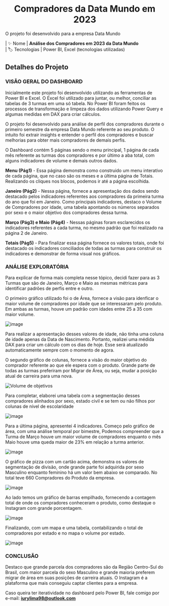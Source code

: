<h1 align="center">Compradores da Data Mundo em 2023</h1>

O projeto foi desenvolvido para a empresa Data Mundo

| ✨ Nome | **Análise dos Compradores em 2023 da Data Mundo**<br>
| 🏷️ Tecnologias | Power BI, Excel (tecnologias utilizadas)

<h2>Detalhes do Projeto</h2>
<h3>VISÃO GERAL DO DASHBOARD</h3>

Inicialmente este projeto foi desenvolvido utilizando as ferramentas de Power BI e Excel. O Excel foi utilizado para juntar, ou melhor, conciliar as tabelas de 3 turmas em uma só tabela. No Power BI foram feitos os processos de transformação e limpeza dos dados utilizando Power Query e algumas medidas em DAX para criar cálculos.

O projeto foi desenvolvido para análise de perfil dos compradores durante o primeiro semestre da empresa Data Mundo referente ao seu produto. O intuito foi extrair insights e entender o perfil dos compradores e buscar melhorias para obter mais compradores de demais perfis.

O Dashboard contém 5 páginas sendo o menu principal, 1 página de cada mês referente as turmas dos compradores e por último a aba total, com alguns indicadores de volume e demais outros dados.

**Menu (Pág1)** - Essa página demonstra como construido um menu interativo de cada página, que no caso são os meses e a última página de Totais. Realizando os cliques nos blocos, podemos ir até a página escolhida.

**Janeiro (Pág2)** - Nessa página, fornece a apresentação dos dados sendo destacado pelos indicadores referentes aos compradores da primeira turma do ano que foi em Janeiro.
Como principais indicadores, destaco o Volume de Compradores por idade, uma tabela apontando os números separados por sexo e o maior objetivo dos compradores dessa turma.

**Março (Pág3) e Maio (Pág4)** - Nessas páginas foram esclarecidos os indicadores referentes a cada turma, no mesmo padrão que foi realizado na página 2 de Janeiro.

**Totais (Pág5)** -  Para finalizar essa página fornece os valores totais, onde foi destacado os indicadores conciliados de todas as turmas para construir os indicadores e demonstrar de forma visual nos gráficos.

<h3>ANÁLISE EXPLORATÓRIA</h3>

Para explicar de forma mais completa nesse tópico, decidi fazer para as 3 Turmas que são de Janeiro, Março e Maio as mesmas métricas para identificar padrões de perfis entre e outro.

O primeiro gráfico utilizado foi o de Área, fornece a visão para idenficar o maior volume de compradores por idade que se interessaram pelo produto.
Em ambas as turmas, houve um padrão com idades entre 25 a 35 com maior volume.

![image](https://github.com/iuryml/Analise-Leads-Compradores/assets/55949523/102faef1-e4d0-4c0e-9fe0-e94f51cece54)


Para realizar a apresentação desses valores de idade, não tinha uma coluna de idade apenas da Data de Nascimento. Portanto, realizei uma médida DAX para criar um cálculo com os dias de hoje. Esse será atualizado automaticamente sempre com o momento de agora.

O segundo gráfico de colunas, fornece a visão do maior objetivo do comprador referente ao que ele espera com o produto. Grande parte de todas as turmas preferiram por Migrar de Área, ou seja, mudar a posição atual de carreira para uma nova.

![Volume de objetivos](https://github.com/iuryml/Analise-Leads-Compradores/assets/55949523/6f508e96-c2d2-42dc-b900-15e1637a68b0)


Para completar, elaborei uma tabela com a segmentação desses compradores alinhados por sexo, estado civil e se tem ou não filhos por colunas de nível de escolaridade

![image](https://github.com/iuryml/Analise-Leads-Compradores/assets/55949523/65ebb5ce-b39a-42f7-b2d9-925022f8a1cf)


Para a última página, apresentei 4 indicadores. 
Começo pelo gráfico de área, com uma análise temporal por bimestre, Podemos compreender que a Turma de Março houve um maior volume de compradores enquanto o mês Maio houve uma queda maior de 23% em relação a turma anterior.

![image](https://github.com/iuryml/Analise-Leads-Compradores/assets/55949523/e9f06e82-16a2-4780-a408-d1586267478d)


O gráfico de pizza com um cartão acima, demonstra os valores de segmentação de divisão, onde grande parte foi adquirida por sexo Masculino enquanto feminino há um valor bem abaixo se comparado. No total teve 660 Compradores do Produto da empresa.

![image](https://github.com/iuryml/Analise-Leads-Compradores/assets/55949523/314ad7eb-e51d-4f8d-a775-32601400ac4d)


Ao lado temos um gráfico de barras empilhado, fornecendo a contagem total de onde os compradores conheceram o produto, como destaque o Instagram com grande porcentagem.

![image](https://github.com/iuryml/Analise-Leads-Compradores/assets/55949523/13fc39fd-09ad-4c5c-a1e4-5e0383508131)


Finalizando, com um mapa e uma tabela, contabilizando o total de compradores por estado e no mapa o volume por estado.

![image](https://github.com/iuryml/Analise-Leads-Compradores/assets/55949523/cd3605a0-1711-4105-8aec-f0afc43c7c4c)


<h3>CONCLUSÃO</h3>

Destaco que grande parcela dos compradores são da Região Centro-Sul do Brasil, com maior parcela do sexo Masculino e grande maioria preferem migrar de área em suas posições de carreira atuais. O Instagram é a plataforma que mais conseguiu captar clientes para a empresa. 

Caso queira ter iteratividade no dashboard pelo Power BI, fale comigo por e-mail: **iurylima98@outlook.com**
